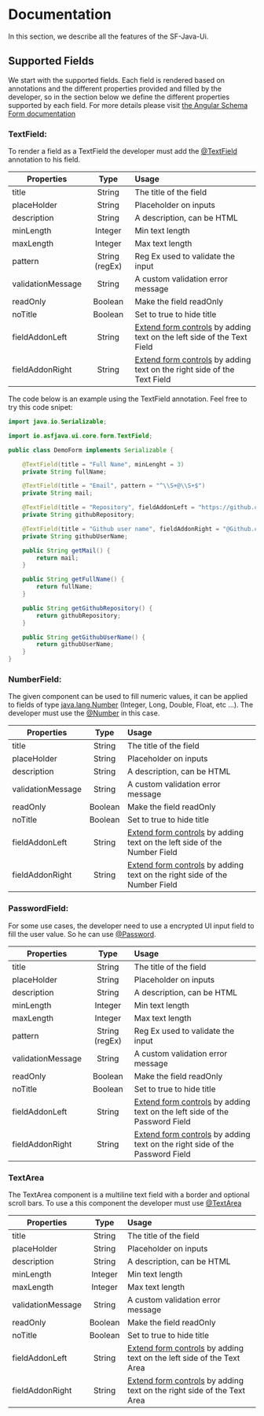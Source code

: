 # Documentation

In this section, we describe all the features of the SF-Java-Ui. 

## Supported Fields
We start with the supported fields. Each field is rendered based on annotations and the different properties provided and filled by the developer, so in the section below we define the different properties supported by each field. 
For more details please visit [the Angular Schema Form documentation](https://github.com/json-schema-form/angular-schema-form/blob/master/docs/index.md#form-types)

### TextField:

To render a field as a TextField the developer must add the [@TextField](../src/main/java/io/asfjava/ui/core/form/TextField.java) annotation to his field. 

| Properties        | Type           | Usage |
| -------------     |:-------------: | :-----|
| title             | String         | The title of the field |
| placeHolder       | String         | Placeholder on inputs |
| description       | String         | A description, can be HTML |
| minLength         | Integer        | Min text length |
| maxLength         | Integer        | Max text length |
| pattern           | String (regEx) | Reg Ex used to validate the input |
| validationMessage | String         | A custom validation error message |
| readOnly          | Boolean        | Make the field readOnly |
| noTitle           | Boolean        | Set to true to hide title |
| fieldAddonLeft    | String         | [Extend form controls](http://getbootstrap.com/components/#input-groups) by adding text on the left side of the Text Field |
| fieldAddonRight   | String         | [Extend form controls](http://getbootstrap.com/components/#input-groups) by adding text on the right side of the Text Field |

The code below is an example using the TextField annotation. Feel free to try this code snipet:

```Java
import java.io.Serializable;

import io.asfjava.ui.core.form.TextField;

public class DemoForm implements Serializable {

	@TextField(title = "Full Name", minLenght = 3)
	private String fullName;

	@TextField(title = "Email", pattern = "^\\S+@\\S+$")
	private String mail;

	@TextField(title = "Repository", fieldAddonLeft = "https://github.com/")
	private String githubRepository;

	@TextField(title = "Github user name", fieldAddonRight = "@Github.com")
	private String githubUserName;

	public String getMail() {
		return mail;
	}

	public String getFullName() {
		return fullName;
	}

	public String getGithubRepository() {
		return githubRepository;
	}

	public String getGithubUserName() {
		return githubUserName;
	}
}

```

### NumberField:

The given component can be used to fill numeric values, it can be applied to fields of type [java.lang.Number](https://docs.oracle.com/javase/7/docs/api/java/lang/Number.html) (Integer, Long, Double, Float, etc ...). The developer must use the [@Number](../src/main/java/io/asfjava/ui/core/form/Number.java) in this case.

| Properties        | Type           | Usage |
| -------------     |:-------------: | :-----|
| title             | String         | The title of the field |
| placeHolder       | String         | Placeholder on inputs |
| description       | String         | A description, can be HTML |
| validationMessage | String         | A custom validation error message |
| readOnly          | Boolean        | Make the field readOnly |
| noTitle           | Boolean        | Set to true to hide title |
| fieldAddonLeft    | String         | [Extend form controls](http://getbootstrap.com/components/#input-groups) by adding text on the left side of the Number Field |
| fieldAddonRight   | String         | [Extend form controls](http://getbootstrap.com/components/#input-groups) by adding text on the right side of the Number Field |

### PasswordField:

For some use cases, the developer need to use a encrypted UI input field to fill the user value. So he can use [@Password](../src/main/java/io/asfjava/ui/core/form/Password.java).

| Properties        | Type           | Usage |
| -------------     |:-------------: | :-----|
| title             | String         | The title of the field |
| placeHolder       | String         | Placeholder on inputs |
| description       | String         | A description, can be HTML |
| minLength         | Integer        | Min text length |
| maxLength         | Integer        | Max text length |
| pattern           | String (regEx) | Reg Ex used to validate the input |
| validationMessage | String         | A custom validation error message |
| readOnly          | Boolean        | Make the field readOnly |
| noTitle           | Boolean        | Set to true to hide title |
| fieldAddonLeft    | String         | [Extend form controls](http://getbootstrap.com/components/#input-groups) by adding text on the left side of the Password Field |
| fieldAddonRight   | String         | [Extend form controls](http://getbootstrap.com/components/#input-groups) by adding text on the right side of the Password Field |

### TextArea

The TextArea component is a multiline text field with a border and optional scroll bars. To use a this component the developer must use [@TextArea](../src/main/java/io/asfjava/ui/core/form/TextArea.java)

| Properties        | Type           | Usage |
| -------------     |:-------------: | :-----|
| title             | String         | The title of the field |
| placeHolder       | String         | Placeholder on inputs |
| description       | String         | A description, can be HTML |
| minLength         | Integer        | Min text length |
| maxLength         | Integer        | Max text length |
| validationMessage | String         | A custom validation error message |
| readOnly          | Boolean        | Make the field readOnly |
| noTitle           | Boolean        | Set to true to hide title |
| fieldAddonLeft    | String         | [Extend form controls](http://getbootstrap.com/components/#input-groups) by adding text on the left side of the Text Area |
| fieldAddonRight   | String         | [Extend form controls](http://getbootstrap.com/components/#input-groups) by adding text on the right side of the Text Area |
